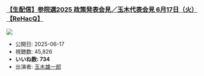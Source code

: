 ### [【生配信】参院選2025 政策発表会見／玉木代表会見 6月17日（火）【ReHacQ】](https://www.youtube.com/watch?v=lJHWFlP3s8Y)
[![](https://img.youtube.com/vi/lJHWFlP3s8Y/sddefault.jpg)](https://www.youtube.com/watch?v=lJHWFlP3s8Y)
-   公開日: 2025-06-17
-   視聴数: 45,826
-   **いいね数: 734**
-   出演者: [玉木雄一郎](/rehacq_fan/people/玉木雄一郎 "wikilink")
